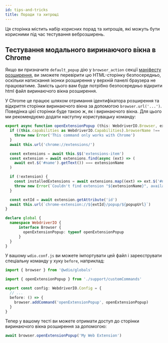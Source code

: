 ```yaml
---
id: tips-and-tricks
title: Поради та хитрощі
---
```


Ця сторінка містить набір корисних порад та хитрощів, які можуть бути корисними під час тестування веброзширень.

## Тестування модального виринаючого вікна в Chrome

Якщо ви призначите `default_popup` дію у `browser_action` секції [маніфесту розширення](https://developer.mozilla.org/en-US/docs/Mozilla/Add-ons/WebExtensions/manifest.json/browser_action), ви зможете перевірити цю HTML-сторінку безпосередньо, оскільки натискання іконки розширення у верхній панелі браузера не працюватиме. Замість цього вам буде потрібно безпосередньо відкрити html файл виринаючого вікна розширення.

У Chrome це працює шляхом отримання ідентифікатора розширення та відкриття сторінки виринаючого вікна за допомогою `browser.url('...')`. Поведінка цієї сторінки буде такою ж, як і виринаючого вікна. Для цього ми рекомендуємо додати наступну користувацьку команду:

```ts customCommand.ts
export async function openExtensionPopup (this: WebdriverIO.Browser, extensionName: string, popupUrl = 'index.html') {
  if ((this.capabilities as WebdriverIO.Capabilities).browserName !== 'chrome') {
    throw new Error('This command only works with Chrome')
  }
  await this.url('chrome://extensions/')

  const extensions = await this.$$('extensions-item')
  const extension = await extensions.find(async (ext) => (
    await ext.$('#name').getText()) === extensionName
  )

  if (!extension) {
    const installedExtensions = await extensions.map((ext) => ext.$('#name').getText())
    throw new Error(`Couldn't find extension "${extensionName}", available installed extensions are "${installedExtensions.join('", "')}"`)
  }

  const extId = await extension.getAttribute('id')
  await this.url(`chrome-extension://${extId}/popup/${popupUrl}`)
}

declare global {
  namespace WebdriverIO {
      interface Browser {
        openExtensionPopup: typeof openExtensionPopup
      }
  }
}
```

У вашому `wdio.conf.js` ви можете імпортувати цей файл і зареєструвати спеціальну команду у хуку `before`, наприклад:

```ts wdio.conf.ts
import { browser } from '@wdio/globals'

import { openExtensionPopup } from './support/customCommands'

export const config: WebdriverIO.Config = {
  // ...
  before: () => {
    browser.addCommand('openExtensionPopup', openExtensionPopup)
  }
}
```

Тепер у вашому тесті ви можете отримати доступ до сторінки виринаючого вікна розширення за допомогою:

```ts
await browser.openExtensionPopup('My Web Extension')
```
